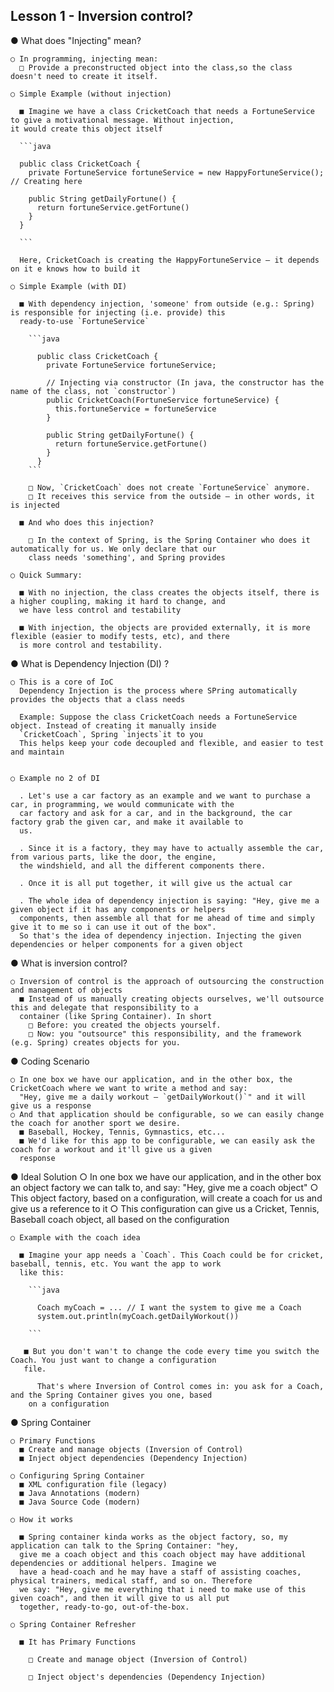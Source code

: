 ## Lesson 1 - Inversion control? 

  ● What does "Injecting" mean? 

    ○ In programming, injecting mean:
      □ Provide a preconstructed object into the class,so the class doesn't need to create it itself.

    ○ Simple Example (without injection)

      ■ Imagine we have a class CricketCoach that needs a FortuneService to give a motivational message. Without injection,
    it would create this object itself

      ```java

      public class CricketCoach {
        private FortuneService fortuneService = new HappyFortuneService(); // Creating here

        public String getDailyFortune() {
          return fortuneService.getFortune()
        }
      }

      ```

      Here, CricketCoach is creating the HappyFortuneService — it depends on it e knows how to build it

    ○ Simple Example (with DI)

      ■ With dependency injection, 'someone' from outside (e.g.: Spring) is responsible for injecting (i.e. provide) this
      ready-to-use `FortuneService` 

        ```java

          public class CricketCoach {
            private FortuneService fortuneService;

            // Injecting via constructor (In java, the constructor has the name of the class, not `constructor`)
            public CricketCoach(FortuneService fortuneService) {
              this.fortuneService = fortuneService
            }

            public String getDailyFortune() {
              return fortuneService.getFortune()
            }
          }
        ```

        □ Now, `CricketCoach` does not create `FortuneService` anymore.
        □ It receives this service from the outside — in other words, it is injected

      ■ And who does this injection? 

        □ In the context of Spring, is the Spring Container who does it automatically for us. We only declare that our
        class needs 'something', and Spring provides

    ○ Quick Summary: 

      ■ With no injection, the class creates the objects itself, there is a higher coupling, making it hard to change, and
      we have less control and testability

      ■ With injection, the objects are provided externally, it is more flexible (easier to modify tests, etc), and there
      is more control and testability.



  ● What is Dependency Injection (DI) ? 

    ○ This is a core of IoC
      Dependency Injection is the process where SPring automatically provides the objects that a class needs
    
      Example: Suppose the class CricketCoach needs a FortuneService object. Instead of creating it manually inside
      `CricketCoach`, Spring `injects`it to you
      This helps keep your code decoupled and flexible, and easier to test and maintain


    ○ Example no 2 of DI

      . Let's use a car factory as an example and we want to purchase a car, in programming, we would communicate with the
      car factory and ask for a car, and in the background, the car factory grab the given car, and make it available to
      us.

      . Since it is a factory, they may have to actually assemble the car, from various parts, like the door, the engine,
      the windshield, and all the different components there.

      . Once it is all put together, it will give us the actual car

      . The whole idea of dependency injection is saying: "Hey, give me a given object if it has any components or helpers
      components, then assemble all that for me ahead of time and simply give it to me so i can use it out of the box".
      So that's the idea of dependency injection. Injecting the given dependencies or helper components for a given object


  ● What is inversion control?

    ○ Inversion of control is the approach of outsourcing the construction and management of objects
      ■ Instead of us manually creating objects ourselves, we'll outsource this and delegate that responsibility to a
      container (like Spring Container). In short
        □ Before: you created the objects yourself.
        □ Now: you "outsource" this responsibility, and the framework (e.g. Spring) creates objects for you.

  ● Coding Scenario

    ○ In one box we have our application, and in the other box, the CricketCoach where we want to write a method and say:
      "Hey, give me a daily workout — `getDailyWorkout()`" and it will give us a response
    ○ And that application should be configurable, so we can easily change the coach for another sport we desire.
      ■ Baseball, Hockey, Tennis, Gymnastics, etc...
      ■ We'd like for this app to be configurable, we can easily ask the coach for a workout and it'll give us a given
      response

  ● Ideal Solution
    ○ In one box we have our application, and in the other box an object factory we can talk to, and say: "Hey, give me
    a coach object"
    ○ This object factory, based on a configuration, will create a coach for us and give us a reference to it
    ○ This configuration can give us a Cricket, Tennis, Baseball coach object, all based on the configuration

    ○ Example with the coach idea

      ■ Imagine your app needs a `Coach`. This Coach could be for cricket, baseball, tennis, etc. You want the app to work
      like this:

        ```java

          Coach myCoach = ... // I want the system to give me a Coach
          system.out.println(myCoach.getDailyWorkout())

        ```
       
       ■ But you don't wan't to change the code every time you switch the Coach. You just want to change a configuration
       file.

          That's where Inversion of Control comes in: you ask for a Coach, and the Spring Container gives you one, based
        on a configuration


  
  ● Spring Container

    ○ Primary Functions
      ■ Create and manage objects (Inversion of Control)
      ■ Inject object dependencies (Dependency Injection)

    ○ Configuring Spring Container
      ■ XML configuration file (legacy)
      ■ Java Annotations (modern)
      ■ Java Source Code (modern)

    ○ How it works

      ■ Spring container kinda works as the object factory, so, my application can talk to the Spring Container: "hey,
      give me a coach object and this coach object may have additional dependencies or additional helpers. Imagine we
      have a head-coach and he may have a staff of assisting coaches, physical trainers, medical staff, and so on. Therefore
      we say: "Hey, give me everything that i need to make use of this given coach", and then it will give to us all put
      together, ready-to-go, out-of-the-box.

    ○ Spring Container Refresher

      ■ It has Primary Functions

        □ Create and manage object (Inversion of Control)

        □ Inject object's dependencies (Dependency Injection)


  
